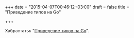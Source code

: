 +++
date = "2015-04-07T00:46:12+03:00"
draft = false
title = "Приведение типов на Go"

+++

<p>Хабрастатья &quot;<a href="http://habrahabr.ru/post/255043/">Приведение типов на Go</a>&quot;.</p>

